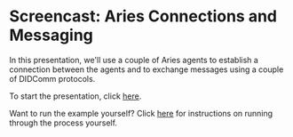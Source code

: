 # Screencast: Aries Connections and Messaging

In this presentation, we'll use a couple of Aries agents to establish a connection between the agents and to exchange messages using a couple of DIDComm protocols.

To start the presentation, click [here](https://youtu.be/He1QHYuYxlw).

Want to run the example yourself?  Click [here](agentbook-acapy.md) for instructions on running through the process yourself.
